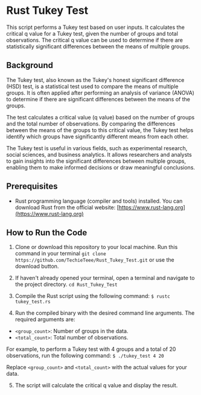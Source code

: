 # Rust Tukey Test

This script performs a Tukey test based on user inputs. It calculates the critical q value for a Tukey test, given the number of groups and total observations. The critical q value can be used to determine if there are statistically significant differences between the means of multiple groups.

## Background

The Tukey test, also known as the Tukey's honest significant difference (HSD) test, is a statistical test used to compare the means of multiple groups. It is often applied after performing an analysis of variance (ANOVA) to determine if there are significant differences between the means of the groups.

The test calculates a critical value (q value) based on the number of groups and the total number of observations. By comparing the differences between the means of the groups to this critical value, the Tukey test helps identify which groups have significantly different means from each other.

The Tukey test is useful in various fields, such as experimental research, social sciences, and business analytics. It allows researchers and analysts to gain insights into the significant differences between multiple groups, enabling them to make informed decisions or draw meaningful conclusions.

## Prerequisites

- Rust programming language (compiler and tools) installed. You can download Rust from the official website: [https://www.rust-lang.org](https://www.rust-lang.org)

## How to Run the Code

1. Clone or download this repository to your local machine. 
Run this command in your terminal `git clone https://github.com/TechieTeee/Rust_Tukey_Test.git` or use the download button.

2. If haven't already opened your terminal, open a terminal and navigate to the project directory.
`cd Rust_Tukey_Test`

3. Compile the Rust script using the following command:
`$ rustc tukey_test.rs`


4. Run the compiled binary with the desired command line arguments. The required arguments are:
- `<group_count>`: Number of groups in the data.
- `<total_count>`: Total number of observations.

For example, to perform a Tukey test with 4 groups and a total of 20 observations, run the following command:
`$ ./tukey_test 4 20`


Replace `<group_count>` and `<total_count>` with the actual values for your data.

5. The script will calculate the critical q value and display the result.





